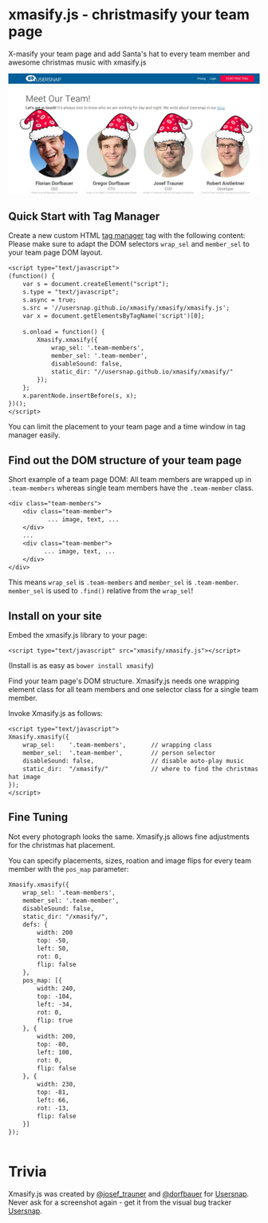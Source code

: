 xmasify.js - christmasify your team page
=====================================

X-masify your team page and add Santa's hat to every team member and
awesome christmas music with xmasify.js

[![Example Team Page](example/example-team.jpg)](https://usersnap.com/team?gat=xmas)

Quick Start with Tag Manager
----------------------------
Create a new custom HTML [tag manager](https://www.google.com/tagmanager/) tag with the following content:
Please make sure to adapt the DOM selectors ```wrap_sel``` and ```member_sel``` to your team page DOM layout.
```
<script type="text/javascript">
(function() {
    var s = document.createElement("script");
    s.type = "text/javascript";
    s.async = true;
    s.src = '//usersnap.github.io/xmasify/xmasify/xmasify.js';
    var x = document.getElementsByTagName('script')[0];

    s.onload = function() {
        Xmasify.xmasify({
            wrap_sel: '.team-members',
            member_sel: '.team-member',
            disableSound: false,
            static_dir: "//usersnap.github.io/xmasify/xmasify/"
        });
    };
    x.parentNode.insertBefore(s, x);
})();
</script>
```
You can limit the placement to your team page and a time window in tag manager easily.

Find out the DOM structure of your team page
--------------------------------------------

Short example of a team page DOM: All team members are wrapped up in ```.team-members``` 
whereas single team members have the ```.team-member``` class.

```
<div class="team-members">
    <div class="team-member">
           ... image, text, ...
    </div>
    ...
    <div class="team-member">
          ... image, text, ...
    </div>
</div>
```

This means  ```wrap_sel``` is  ```.team-members``` and  ```member_sel``` is  ```.team-member```.
 ```member_sel``` is used to  ```.find()``` relative from the  ```wrap_sel```!

Install on your site
--------------------

Embed the xmasify.js library to your page:
```
<script type="text/javascript" src="xmasify/xmasify.js"></script>
```

(Install is as easy as ```bower install xmasify```)

Find your team page's DOM structure. Xmasify.js needs one wrapping element class for all
team members and one selector class for a single team member. 

Invoke Xmasify.js as follows:
```
<script type="text/javascript">
Xmasify.xmasify({
    wrap_sel:    '.team-members',       // wrapping class
    member_sel:  '.team-member',        // person selector
    disableSound: false,                // disable auto-play music
    static_dir:  "/xmasify/"            // where to find the christmas hat image
});
</script>
```

Fine Tuning
-----------

Not every photograph looks the same. Xmasify.js allows fine adjustments for the christmas hat
placement.

You can specify placements, sizes, roation and image flips for every team member with the ```pos_map```
parameter:

```
Xmasify.xmasify({
    wrap_sel: '.team-members',
    member_sel: '.team-member',
    disableSound: false,
    static_dir: "/xmasify/",
    defs: {
        width: 200
        top: -50,
        left: 50,
        rot: 0,
        flip: false
    },
    pos_map: [{
        width: 240,
        top: -104,
        left: -34,
        rot: 0,
        flip: true
    }, {
        width: 200,
        top: -80,
        left: 100,
        rot: 0,
        flip: false
    }, {
        width: 230,
        top: -81,
        left: 66,
        rot: -13,
        flip: false
    }]
});
    
```

Trivia
======

Xmasify.js was created by [@josef_trauner](https://twitter.com/josef_trauner) and [@dorfbauer](https://twitter.com/dorfbauer) for [Usersnap](https://usersnap.com/?gat=xmas).
Never ask for a screenshot again - get it from the visual bug tracker [Usersnap](https://usersnap.com/?gat=xmas).


